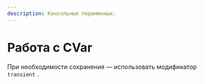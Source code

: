 ```yaml
---
description: Консольные переменные.
---
```


# Работа с CVar

При необходимости сохранения — использовать модификатор `transient` .

